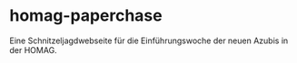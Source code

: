 # homag-paperchase
Eine Schnitzeljagdwebseite für die Einführungswoche der neuen Azubis in der HOMAG.

